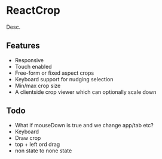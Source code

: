 # ReactCrop

Desc.

## Features

- Responsive
- Touch enabled
- Free-form or fixed aspect crops
- Keyboard support for nudging selection
- Min/max crop size
- A clientside crop viewer which can optionally scale down

## Todo
- What if mouseDown is true and we change app/tab etc?
- Keyboard
- Draw crop
- top + left ord drag
- non state to none state
